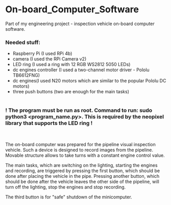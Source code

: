 # On-board_Computer_Software
Part of my engineering project - inspection vehicle on-board computer software.

### Needed stuff:
- Raspberry Pi (I used RPi 4b)
- camera (I used the RPi Camera v2)
- LED ring (I used a ring with 12 RGB WS2812 5050 LEDs)
- dc engines controller (I used a two-channel motor driver - Pololu TB6612FNG)
- dc engines(I used N20 motors which are similar to the popular Pololu DC motors) 
- three push buttons (two are enough for the main tasks)<br /> <br />

### ! The program must be run as root. Command to run: sudo python3 <program_name.py>. This is required by the neopixel library that supports the LED ring !

<br />

The on-board computer was prepared for the pipeline visual inspection vehicle. Such a device is designed to record images from the pipeline. Movable structure allows to take turns with a constant engine control value.
<br />

The main tasks, which are switching on the lighting, starting the engines and recording, are triggered by pressing the first button, which should be done after placing the vehicle in the pipe. Pressing another button, which should be done after the vehicle leaves the other side of the pipeline, will turn off the lighting, stop the engines and stop recording.
<br />

The third button is for "safe" shutdown of the minicomputer.
